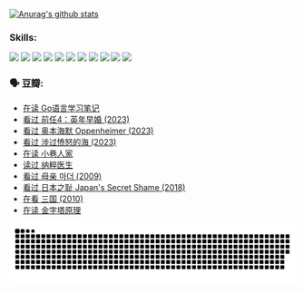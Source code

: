 
[![Anurag's github stats](https://github-readme-stats.vercel.app/api?username=w940853815)](https://github.com/anuraghazra/github-readme-stats)

### Skills:

<code><img height="32" src="https://cdn.jsdelivr.net/npm/simple-icons@v5/icons/python.svg"></code>
<code><img height="32" src="https://cdn.jsdelivr.net/npm/simple-icons@v5/icons/javascript.svg"></code>
<code><img height="32" src="https://cdn.jsdelivr.net/npm/simple-icons@v5/icons/django.svg"></code>
<code><img height="32" src="https://cdn.jsdelivr.net/npm/simple-icons@v5/icons/flask.svg"></code>
<code><img height="32" src="https://cdn.jsdelivr.net/npm/simple-icons@v5/icons/vuetify.svg"></code>
<code><img height="32" src="https://cdn.jsdelivr.net/npm/simple-icons@v5/icons/git.svg"></code>
<code><img height="32" src="https://cdn.jsdelivr.net/npm/simple-icons@v5/icons/docker.svg"></code>
<code><img height="32" src="https://cdn.jsdelivr.net/npm/simple-icons@v5/icons/postgresql.svg"></code>
<code><img height="32" src="https://cdn.jsdelivr.net/npm/simple-icons@v5/icons/elasticsearch.svg"></code>
<code><img height="32" src="https://cdn.jsdelivr.net/npm/simple-icons@v5/icons/macos.svg"></code>
<code><img height="32" src="https://cdn.jsdelivr.net/npm/simple-icons@v5/icons/linux.svg"></code>

### 🗣 豆瓣:

<!-- DOUBAN-ACTIVITIES:START -->
- [在读 Go语言学习笔记](https://www.douban.com/people/136069238/status/4459852901/?_i=02383915)
- [看过 前任4：英年早婚‎ (2023)](https://www.douban.com/people/136069238/status/4458320768/?_i=02383915)
- [看过 奥本海默 Oppenheimer‎ (2023)](https://www.douban.com/people/136069238/status/4454740976/?_i=02383915)
- [看过 涉过愤怒的海‎ (2023)](https://www.douban.com/people/136069238/status/4449502811/?_i=02383915)
- [在读 小巷人家](https://www.douban.com/people/136069238/status/4445749134/?_i=02383915)
- [读过 纳粹医生](https://www.douban.com/people/136069238/status/4445748598/?_i=02383915)
- [看过 母亲 마더‎ (2009)](https://www.douban.com/people/136069238/status/4442102172/?_i=02383915)
- [看过 日本之耻 Japan's Secret Shame‎ (2018)](https://www.douban.com/people/136069238/status/4431579101/?_i=02383915)
- [在看 三国‎ (2010)](https://www.douban.com/people/136069238/status/4430559482/?_i=02383915)
- [在读 金字塔原理](https://www.douban.com/people/136069238/status/4424812753/?_i=02383915)
<!-- DOUBAN-ACTIVITIES:END -->


![Snake animation](https://raw.githubusercontent.com/w940853815/w940853815/output/github-contribution-grid-snake.svg)

<!--
**w940853815/w940853815** is a ✨ _special_ ✨ repository because its `README.md` (this file) appears on your GitHub profile.

Here are some ideas to get you started:

- 🔭 I’m currently working on ...
- 🌱 I’m currently learning ...
- 👯 I’m looking to collaborate on ...
- 🤔 I’m looking for help with ...
- 💬 Ask me about ...
- 📫 How to reach me: ...
- 😄 Pronouns: ...
- ⚡ Fun fact: ...
-->
